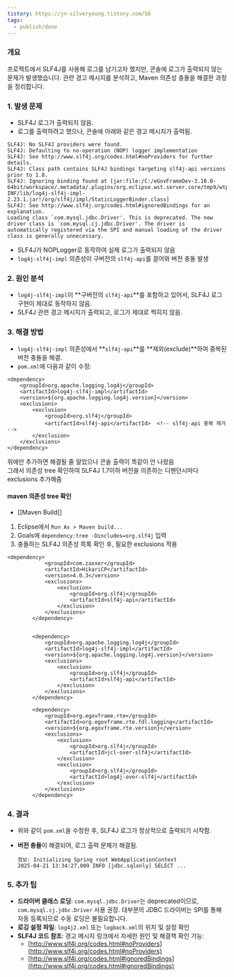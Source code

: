```yaml
---
tistory: https://jn-silveryoung.tistory.com/58
tags:
  - publish/done
---
```

### 개요

프로젝트에서 SLF4J를 사용해 로그를 남기고자 했지만, 콘솔에 로그가 출력되지 않는 문제가 발생했습니다. 관련 경고 메시지를 분석하고, Maven 의존성 충돌을 해결한 과정을 정리합니다.

### 1\. 발생 문제

-   SLF4J 로그가 출력되지 않음.
-   로그를 출력하려고 했으나, 콘솔에 아래와 같은 경고 메시지가 출력됨.

```
SLF4J: No SLF4J providers were found.
SLF4J: Defaulting to no-operation (NOP) logger implementation
SLF4J: See http://www.slf4j.org/codes.html#noProviders for further details.
SLF4J: Class path contains SLF4J bindings targeting slf4j-api versions prior to 1.8.
SLF4J: Ignoring binding found at [jar:file:/C:/eGovFrameDev-3.10.0-64bit/workspace/.metadata/.plugins/org.eclipse.wst.server.core/tmp9/wtpwebapps/dataScan_web/WEB-INF/lib/log4j-slf4j-impl-2.23.1.jar!/org/slf4j/impl/StaticLoggerBinder.class]
SLF4J: See http://www.slf4j.org/codes.html#ignoredBindings for an explanation.
Loading class `com.mysql.jdbc.Driver'. This is deprecated. The new driver class is `com.mysql.cj.jdbc.Driver'. The driver is automatically registered via the SPI and manual loading of the driver class is generally unnecessary.
```

-   SLF4J가 NOPLogger로 동작하여 실제 로그가 출력되지 않음
-   `log4j-slf4j-impl` 의존성이 구버전의 `slf4j-api`를 끌어와 버전 충돌 발생

### 2\. 원인 분석

-   `log4j-slf4j-impl`이 **구버전의 `slf4j-api`**를 포함하고 있어서, SLF4J 로그 구현이 제대로 동작하지 않음.
-   SLF4J 관련 경고 메시지가 출력되고, 로그가 제대로 찍히지 않음.

### 3\. 해결 방법

-   `log4j-slf4j-impl` 의존성에서 **`slf4j-api`**를 **제외(exclude)**하여 중복된 버전 충돌을 해결.
-   `pom.xml`에 다음과 같이 수정:

```
<dependency>
    <groupId>org.apache.logging.log4j</groupId>
    <artifactId>log4j-slf4j-impl</artifactId>
    <version>${org.apache.logging.log4j.version}</version>
    <exclusions>
        <exclusion>
            <groupId>org.slf4j</groupId>
            <artifactId>slf4j-api</artifactId>  <!-- slf4j-api 중복 제거 -->
        </exclusion>
    </exclusions>
</dependency>
```

위에만 추가하면 해결될 줄 알았으나 콘솔 출력이 똑같이 안 나왔음  
그래서 의존성 tree 확인하여 SLF4J 1.7이하 버전을 의존하는 디펜던시마다 exclusions 추가해줌

#### maven 의존성 tree 확인

-   \[\[Maven Build\]\]

1.  Eclipse에서 `Run As > Maven build...`
2.  Goals에 `dependency:tree -Dincludes=org.slf4j` 입력
3.  충돌하는 SLF4J 의존성 목록 확인 후, 필요한 exclusions 적용

```
<dependency>
            <groupId>com.zaxxer</groupId>
            <artifactId>HikariCP</artifactId>
            <version>4.0.3</version>
            <exclusions>
                <exclusion>
                    <groupId>org.slf4j</groupId>
                    <artifactId>slf4j-api</artifactId>
                </exclusion>
            </exclusions>
        </dependency>


        <dependency>
            <groupId>org.apache.logging.log4j</groupId>
            <artifactId>log4j-slf4j-impl</artifactId>
            <version>${org.apache.logging.log4j.version}</version>
            <exclusions>
                <exclusion>
                    <groupId>org.slf4j</groupId>
                    <artifactId>slf4j-api</artifactId>
                </exclusion>
            </exclusions>
        </dependency>

        <dependency>
            <groupId>org.egovframe.rte</groupId>
            <artifactId>org.egovframe.rte.fdl.logging</artifactId>
            <version>${org.egovframe.rte.version}</version>
            <exclusions>
                <exclusion>
                    <groupId>org.slf4j</groupId>
                    <artifactId>jcl-over-slf4j</artifactId>
                </exclusion>
                <exclusion>
                    <groupId>org.slf4j</groupId>
                    <artifactId>log4j-over-slf4j</artifactId>
                </exclusion>
            </exclusions>
        </dependency>
```

### 4\. 결과

-   위와 같이 `pom.xml`을 수정한 후, SLF4J 로그가 정상적으로 출력되기 시작함.
-   **버전 충돌**이 해결되어, 로그 출력 문제가 해결됨.
    
    ```
    정보: Initializing Spring root WebApplicationContext
    2025-04-21 13:34:27,009 INFO [jdbc.sqlonly] SELECT ...
    ```
    

### 5\. 추가 팁

-   **드라이버 클래스 로딩**: `com.mysql.jdbc.Driver`는 deprecated이므로, `com.mysql.cj.jdbc.Driver` 사용 권장. 대부분의 JDBC 드라이버는 SPI를 통해 자동 등록되므로 수동 로딩은 불필요합니다.
-   **로깅 설정 파일**: `log4j2.xml` 또는 `logback.xml`의 위치 및 설정 확인
-   **SLF4J 코드 참조**: 경고 메시지 링크에서 자세한 원인 및 해결책 확인 가능:
    -   [http://www.slf4j.org/codes.html#noProviders](http://www.slf4j.org/codes.html#noProviders)
    -   [http://www.slf4j.org/codes.html#ignoredBindings](http://www.slf4j.org/codes.html#ignoredBindings)

